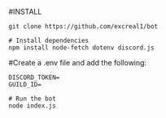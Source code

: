 #INSTALL
```
git clone https://github.com/excreal1/bot

# Install dependencies
npm install node-fetch dotenv discord.js
```

#Create a .env file and add the following:
```
DISCORD_TOKEN=
GUILD_ID=
```

```
# Run the bot
node index.js
```

